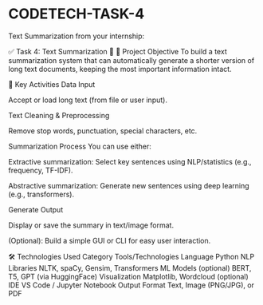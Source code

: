 # CODETECH-TASK-4



 Text Summarization from your internship:

✅ Task 4: Text Summarization
🎯 📌 Project Objective
To build a text summarization system that can automatically generate a shorter version of long text documents, keeping the most important information intact.

🔑 Key Activities
Data Input

Accept or load long text (from file or user input).

Text Cleaning & Preprocessing

Remove stop words, punctuation, special characters, etc.

Summarization Process
You can use either:

Extractive summarization: Select key sentences using NLP/statistics (e.g., frequency, TF-IDF).

Abstractive summarization: Generate new sentences using deep learning (e.g., transformers).

Generate Output

Display or save the summary in text/image format.

(Optional): Build a simple GUI or CLI for easy user interaction.

🛠️ Technologies Used
Category	Tools/Technologies
Language	Python
NLP Libraries	NLTK, spaCy, Gensim, Transformers
ML Models (optional)	BERT, T5, GPT (via HuggingFace)
Visualization	Matplotlib, Wordcloud (optional)
IDE	VS Code / Jupyter Notebook
Output Format	Text, Image (PNG/JPG), or PDF

